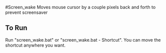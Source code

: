 #Screen_wake
Moves mouse cursor by a couple pixels back and forth to prevent screensaver

## To Run
Run "screen_wake.bat" or "screen_wake.bat - Shortcut". You can move the shortcut anywhere you want.
